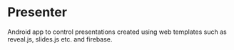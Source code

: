 # Presenter
Android app to control presentations created using web templates such as reveal.js, slides.js etc.  and firebase.
